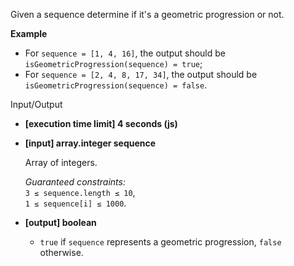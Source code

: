 
Given a sequence determine if it's a  geometric progression  or not.

**Example**

-   For  `sequence = [1, 4, 16]`, the output should be  
    `isGeometricProgression(sequence) = true`;
-   For  `sequence = [2, 4, 8, 17, 34]`, the output should be  
    `isGeometricProgression(sequence) = false`.

Input/Output

-   **[execution time limit] 4 seconds (js)**
    
-   **[input] array.integer sequence**
    
    Array of integers.
    
    _Guaranteed constraints:_  
    `3 ≤ sequence.length ≤ 10`,  
    `1 ≤ sequence[i] ≤ 1000`.
    
-   **[output] boolean**
    
    -   `true`  if  `sequence`  represents a geometric progression,  `false`  otherwise.